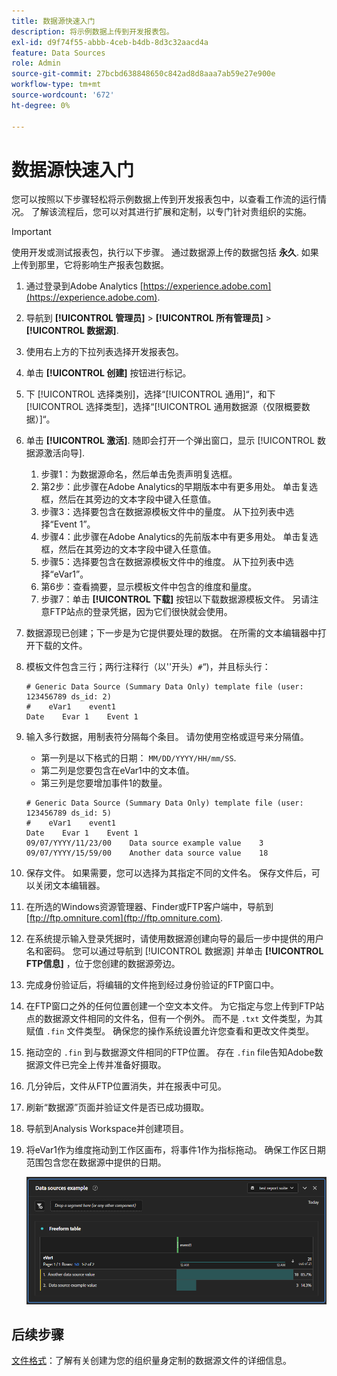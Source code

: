 ```yaml
---
title: 数据源快速入门
description: 将示例数据上传到开发报表包。
exl-id: d9f74f55-abbb-4ceb-b4db-8d3c32aacd4a
feature: Data Sources
role: Admin
source-git-commit: 27bcbd638848650c842ad8d8aaa7ab59e27e900e
workflow-type: tm+mt
source-wordcount: '672'
ht-degree: 0%

---
```


# 数据源快速入门

您可以按照以下步骤轻松将示例数据上传到开发报表包中，以查看工作流的运行情况。 了解该流程后，您可以对其进行扩展和定制，以专门针对贵组织的实施。

>[!IMPORTANT]
>
>使用开发或测试报表包，执行以下步骤。 通过数据源上传的数据包括 **永久**. 如果上传到那里，它将影响生产报表包数据。

1. 通过登录到Adobe Analytics [https://experience.adobe.com](https://experience.adobe.com).
1. 导航到 **[!UICONTROL 管理员]** > **[!UICONTROL 所有管理员]** > **[!UICONTROL 数据源]**.
1. 使用右上方的下拉列表选择开发报表包。
1. 单击 **[!UICONTROL 创建]** 按钮进行标记。
1. 下 [!UICONTROL 选择类别]，选择“[!UICONTROL 通用]“，和下 [!UICONTROL 选择类型]，选择“[!UICONTROL 通用数据源（仅限概要数据）]“。
1. 单击 **[!UICONTROL 激活]**. 随即会打开一个弹出窗口，显示 [!UICONTROL 数据源激活向导].
   1. 步骤1：为数据源命名，然后单击免责声明复选框。
   1. 第2步：此步骤在Adobe Analytics的早期版本中有更多用处。 单击复选框，然后在其旁边的文本字段中键入任意值。
   1. 步骤3：选择要包含在数据源模板文件中的量度。 从下拉列表中选择“Event 1”。
   1. 步骤4：此步骤在Adobe Analytics的先前版本中有更多用处。 单击复选框，然后在其旁边的文本字段中键入任意值。
   1. 步骤5：选择要包含在数据源模板文件中的维度。 从下拉列表中选择“eVar1”。
   1. 第6步：查看摘要，显示模板文件中包含的维度和量度。
   1. 步骤7：单击 **[!UICONTROL 下载]** 按钮以下载数据源模板文件。 另请注意FTP站点的登录凭据，因为它们很快就会使用。
1. 数据源现已创建；下一步是为它提供要处理的数据。 在所需的文本编辑器中打开下载的文件。
1. 模板文件包含三行；两行注释行（以&#39;&#39;开头）`#`“)，并且标头行：

   ```text
   # Generic Data Source (Summary Data Only) template file (user: 123456789 ds_id: 2)
   #    eVar1    event1
   Date    Evar 1    Event 1
   ```

1. 输入多行数据，用制表符分隔每个条目。 请勿使用空格或逗号来分隔值。
   * 第一列是以下格式的日期： `MM/DD/YYYY/HH/mm/SS`.
   * 第二列是您要包含在eVar1中的文本值。
   * 第三列是您要增加事件1的数量。

   ```text
   # Generic Data Source (Summary Data Only) template file (user: 123456789 ds_id: 5)
   #    eVar1    event1
   Date    Evar 1    Event 1
   09/07/YYYY/11/23/00    Data source example value    3
   09/07/YYYY/15/59/00    Another data source value    18
   ```

1. 保存文件。 如果需要，您可以选择为其指定不同的文件名。 保存文件后，可以关闭文本编辑器。
1. 在所选的Windows资源管理器、Finder或FTP客户端中，导航到 [ftp://ftp.omniture.com](ftp://ftp.omniture.com).
1. 在系统提示输入登录凭据时，请使用数据源创建向导的最后一步中提供的用户名和密码。 您可以通过导航到 [!UICONTROL 数据源] 并单击 **[!UICONTROL FTP信息]** ，位于您创建的数据源旁边。
1. 完成身份验证后，将编辑的文件拖到经过身份验证的FTP窗口中。
1. 在FTP窗口之外的任何位置创建一个空文本文件。 为它指定与您上传到FTP站点的数据源文件相同的文件名，但有一个例外。 而不是 `.txt` 文件类型，为其赋值 `.fin` 文件类型。 确保您的操作系统设置允许您查看和更改文件类型。
1. 拖动空的 `.fin` 到与数据源文件相同的FTP位置。 存在 `.fin` file告知Adobe数据源文件已完全上传并准备好摄取。
1. 几分钟后，文件从FTP位置消失，并在报表中可见。
1. 刷新“数据源”页面并验证文件是否已成功摄取。
1. 导航到Analysis Workspace并创建项目。
1. 将eVar1作为维度拖动到工作区画布，将事件1作为指标拖动。 确保工作区日期范围包含您在数据源中提供的日期。

   ![示例报告](assets/success-report.png)

## 后续步骤

[文件格式](file-format.md)：了解有关创建为您的组织量身定制的数据源文件的详细信息。
